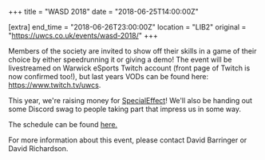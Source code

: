 +++
title = "WASD 2018"
date = "2018-06-25T14:00:00Z"

[extra]
end_time = "2018-06-26T23:00:00Z"
location = "LIB2"
original = "https://uwcs.co.uk/events/wasd-2018/"
+++

Members of the society are invited to show off their skills in a game of their choice by either speedrunning it or giving a demo\! The event will be livestreamed on Warwick eSports Twitch account (front page of Twitch is now confirmed too\!), but last years VODs can be found here: <https://www.twitch.tv/uwcs>.  

This year, we're raising money for [SpecialEffect](https://www.specialeffect.org.uk)\! We'll also be handing out some Discord swag to people taking part that impress us in some way.

The schedule can be found [here.](https://horaro.org/bfl-2018/wasd)

For more information about this event, please contact David Barringer or David Richardson.

